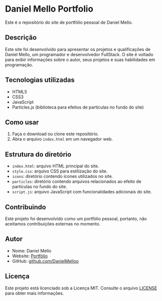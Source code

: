 # Daniel Mello Portfolio

Este é o repositório do site de portfólio pessoal de Daniel Mello.

## Descrição

Este site foi desenvolvido para apresentar os projetos e qualificações de Daniel Mello, um programador e desenvolvedor FullStack. O site é voltado para exibir informações sobre o autor, seus projetos e suas habilidades em programação.

## Tecnologias utilizadas

- HTML5
- CSS3
- JavaScript
- Particles.js (biblioteca para efeitos de partículas no fundo do site)

## Como usar

1. Faça o download ou clone este repositório.
2. Abra o arquivo `index.html` em um navegador web.

## Estrutura do diretório

- `index.html`: arquivo HTML principal do site.
- `style.css`: arquivo CSS para estilização do site.
- `icons`: diretório contendo ícones utilizados no site.
- `particles`: diretório contendo arquivos relacionados ao efeito de partículas no fundo do site.
- `script.js`: arquivo JavaScript com funcionalidades adicionais do site.

## Contribuindo

Este projeto foi desenvolvido como um portfólio pessoal, portanto, não aceitamos contribuições externas no momento.

## Autor

- Nome: Daniel Mello
- Website: [Portfólio](https://www.danielmello.tech)
- GitHub: [github.com/DanielMelloo](https://github.com/DanielMelloo)

## Licença

Este projeto está licenciado sob a Licença MIT. Consulte o arquivo [LICENSE](LICENSE) para obter mais informações.

